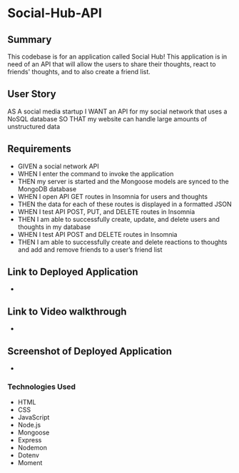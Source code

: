 # Social-Hub-API

## Summary

This codebase is for an application called Social Hub! This application is in need of an API that will allow the users to share their thoughts, react to friends' thoughts, and to also create a friend list.

## User Story

AS A social media startup
I WANT an API for my social network that uses a NoSQL database
SO THAT my website can handle large amounts of unstructured data

## Requirements

- GIVEN a social network API
- WHEN I enter the command to invoke the application
- THEN my server is started and the Mongoose models are synced to the MongoDB database
- WHEN I open API GET routes in Insomnia for users and thoughts
- THEN the data for each of these routes is displayed in a formatted JSON
- WHEN I test API POST, PUT, and DELETE routes in Insomnia
- THEN I am able to successfully create, update, and delete users and thoughts in my database
- WHEN I test API POST and DELETE routes in Insomnia
- THEN I am able to successfully create and delete reactions to thoughts and add and remove friends to a user’s friend list

## Link to Deployed Application

-

## Link to Video walkthrough

-

## Screenshot of Deployed Application

-

### Technologies Used

- HTML
- CSS
- JavaScript
- Node.js
- Mongoose
- Express
- Nodemon
- Dotenv
- Moment
